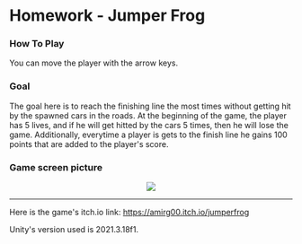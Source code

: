 # Homework - Jumper Frog

### How To Play
You can move the player with the arrow keys.

### Goal
The goal here is to reach the finishing line the most times without getting hit by the spawned cars in the roads.
At the beginning of the game, the player has 5 lives, and if he will get hitted by the cars
5 times, then he will lose the game.
Additionally, everytime a player is gets to the finish line he gains 100 points that are added to the player's score.

### Game screen picture
<p align="center">
  <img align="center" src="https://user-images.githubusercontent.com/74311807/232580974-370a4605-c520-43fa-a2c9-048a98add8e2.png"/>
</p>

---

Here is the game's itch.io link: https://amirg00.itch.io/jumperfrog

Unity's version used is 2021.3.18f1.
